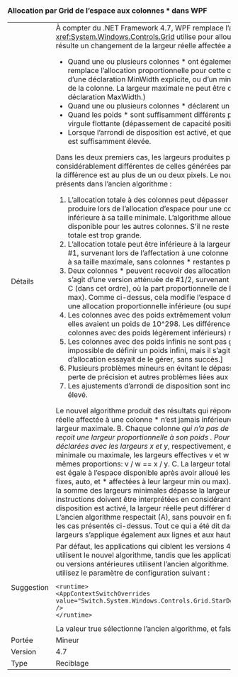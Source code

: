 ### <a name="wpf-grid-allocation-of-space-to-star-columns"></a>Allocation par Grid de l’espace aux colonnes * dans WPF

|   |   |
|---|---|
|Détails|À compter du .NET Framework 4.7, WPF remplace l’algorithme que le contrôle <xref:System.Windows.Controls.Grid> utilise pour allouer de l’espace aux colonnes *. Il en résulte un changement de la largeur réelle affectée aux colonnes * dans plusieurs cas :<ul><li>Quand une ou plusieurs colonnes * ont également une largeur minimale ou maximale qui remplace l’allocation proportionnelle pour cette colonne. (La largeur minimale peut dériver d’une déclaration MinWidth explicite, ou d’un minimum implicite obtenu à partir du contenu de la colonne. La largeur maximale ne peut être définie qu’explicitement, à partir d’une déclaration MaxWidth.)</li><li>Quand une ou plusieurs colonnes * déclarent un très grand poids *, supérieur à 10^298.</li><li>Quand les poids * sont suffisamment différents pour rencontrer une instabilité du calcul en virgule flottante (dépassement de capacité positif ou négatif, perte de précision).</li><li>Lorsque l’arrondi de disposition est activé, et que la résolution d’affichage efficace en PPP est suffisamment élevée.</li></ul>Dans les deux premiers cas, les largeurs produites par le nouvel algorithme peuvent être considérablement différentes de celles générées par l’ancien algorithme ; dans le dernier cas, la différence est au plus de un ou deux pixels. Le nouvel algorithme résout plusieurs bogues présents dans l’ancien algorithme :<ol><li>L’allocation totale à des colonnes peut dépasser la largeur de la grille. Cela peut se produire lors de l’allocation d’espace pour une colonne dont la part proportionnelle est inférieure à sa taille minimale. L’algorithme alloue la taille minimale, ce qui réduit l’espace disponible pour les autres colonnes. S’il ne reste aucune colonne * à allouer, l’allocation totale est trop grande.</li><li>L’allocation totale peut être inférieure à la largeur de la grille. C’est le double problème pour #1, survenant lors de l’affectation à une colonne dont la part proportionnelle est supérieure à sa taille maximale, sans colonnes * restantes pour combler.</li><li>Deux colonnes * peuvent recevoir des allocations non proportionnelles à leurs poids *. Il s’agit d’une version atténuée de #1/2, survenant lors de l’allocation aux colonnes * A, B et C (dans cet ordre), où la part proportionnelle de B ne respecte pas la contrainte min (ou max). Comme ci-dessus, cela modifie l’espace disponible pour la colonne C, qui obtient une allocation proportionnelle inférieure (ou supérieure) à A,</li><li>Les colonnes avec des poids extrêmement volumineux (&gt; 10^298) sont traitées comme si elles avaient un poids de 10^298. Les différences proportionnelles entre elles (et entre les colonnes avec des poids légèrement inférieurs) ne sont pas respectées.</li><li>Les colonnes avec des poids infinis ne sont pas gérées correctement. [Il est en fait impossible de définir un poids infini, mais il s’agit d’une restriction artificielle. Le code d’allocation essayait de le gérer, sans succès.]</li><li>Plusieurs problèmes mineurs en évitant le dépassement de capacité positif ou négatif, la perte de précision et autres problèmes liées aux nombres à virgule flottante.</li><li>Les ajustements d’arrondi de disposition sont incorrects à un niveau de PPP suffisamment élevé.</li></ol>Le nouvel algorithme produit des résultats qui répondent aux critères suivants : A. La largeur réelle affectée à une colonne * n’est jamais inférieure à sa largeur minimale ni supérieure à sa largeur maximale. B. Chaque colonne  <em>qui n’a pas de largeur minimale ou maximale affectée reçoit une largeur proportionnelle à son poids <em>. Pour être exact, si deux colonnes sont déclarées avec les largeurs x</em> et y</em>, respectivement, et qu’aucune colonne ne reçoit sa largeur minimale ou maximale, les largeurs effectives v et w affectées aux colonnes respectent les mêmes proportions: v / w == x / y. C. La largeur totale allouée aux colonnes &quot;proportionnelles&quot; est égale à l’espace disponible après avoir alloué les colonnes avec contrainte (les colonnes fixes, auto, et * affectées à leur largeur min ou max). Cela peut être égal à zéro, par exemple si la somme des largeurs minimales dépasse la largeur disponible de la grille. D. Toutes ces instructions doivent être interprétées en considérant la disposition &quot;idéale&quot;. Quand l’arrondi de disposition est activé, la largeur réelle peut différer de la largeur idéale jusqu’à un pixel. L’ancien algorithme respectait (A), sans pouvoir en faire autant pour les autres critères dans les cas présentés ci-dessus. Tout ce qui a été dit dans cet article sur les colonnes et les largeurs s’applique également aux lignes et aux hauteurs.|
|Suggestion|Par défaut, les applications qui ciblent les versions 4.7 ou ultérieures du .NET Framework utilisent le nouvel algorithme, tandis que les applications qui ciblent le .NET Framework 4.6.2 ou versions antérieures utilisent l’ancien algorithme. Pour remplacer la valeur par défaut, utilisez le paramètre de configuration suivant :<pre><code class="language-xml">&lt;runtime&gt;&#13;&#10;&lt;AppContextSwitchOverrides value=&quot;Switch.System.Windows.Controls.Grid.StarDefinitionsCanExceedAvailableSpace=true&quot; /&gt;&#13;&#10;&lt;/runtime&gt;&#13;&#10;</code></pre>La valeur true sélectionne l’ancien algorithme, et false le nouvel algorithme.|
|Portée|Mineur|
|Version|4.7|
|Type|Reciblage|

